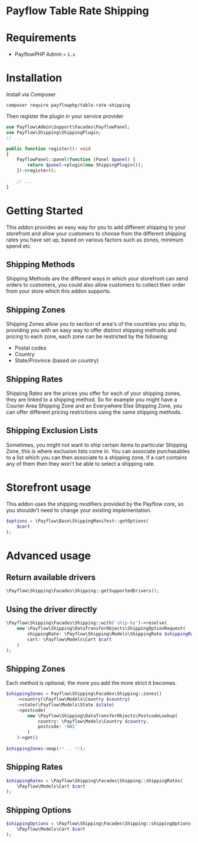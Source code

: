 # Payflow Table Rate Shipping


# Requirements

- PayflowPHP Admin `>` `1.x`

# Installation

Install via Composer

```
composer require payflowphp/table-rate-shipping
```

Then register the plugin in your service provider

```php
use Payflow\Admin\Support\Facades\PayflowPanel;
use Payflow\Shipping\ShippingPlugin;
// ...

public function register(): void
{
    PayflowPanel::panel(function (Panel $panel) {
        return $panel->plugin(new ShippingPlugin());
    })->register();
    
    // ...
}
```
# Getting Started
This addon provides an easy way for you to add different shipping to your storefront and allow your customers to choose from the different shipping rates you have set up, based on various factors such as zones, minimum spend etc

## Shipping Methods

Shipping Methods are the different ways in which your storefront can send orders to customers, you could also allow customers to collect their order from your store which this addon supports.

## Shipping Zones

Shipping Zones allow you to section of area's of the countries you ship to, providing you with an easy way to offer distinct shipping methods and pricing to each zone, each zone can be restricted by the following:

- Postal codes
- Country
- State/Province (based on country)

## Shipping Rates

Shipping Rates are the prices you offer for each of your shipping zones, they are linked to a shipping method. So for example you might have a Courier Area Shipping Zone and an Everywhere Else Shipping Zone, you can offer different pricing restrictions using the same shipping methods.

## Shipping Exclusion Lists

Sometimes, you might not want to ship certain items to particular Shipping Zone, this is where exclusion lists come in. You can associate purchasables to a list which you can then associate to a shipping zone, if a cart contains any of them then they won't be able to select a shipping rate.

# Storefront usage

This addon uses the shipping modifiers provided by the Payflow core, so you shouldn't need to change your existing implementation.

```php
$options = \Payflow\Base\ShippingManifest::getOptions(
    $cart
);
```

# Advanced usage

## Return available drivers

```php
\Payflow\Shipping\Facades\Shipping::getSupportedDrivers();
```

## Using the driver directly

```php
\Payflow\Shipping\Facades\Shipping::with('ship-by')->resolve(
    new \Payflow\Shipping\DataTransferObjects\ShippingOptionRequest(
        shippingRate: \Payflow\Shipping\Models\ShippingRate $shippingRate,
        cart: \Payflow\Models\Cart $cart
    )
);
```

## Shipping Zones

Each method is optional, the more you add the more strict it becomes.

```php
$shippingZones = Payflow\Shipping\Facades\Shipping::zones()
    ->country(\Payflow\Models\Country $country)
    ->state(\Payflow\Models\State $state)
    ->postcode(
        new \Payflow\Shipping\DataTransferObjects\PostcodeLookup(
            country: \Payflow\Models\Country $country,
            postcode: 'NW1'
        )
    )->get()
    
$shippingZones->map(/* .. */);
```

## Shipping Rates

```php
$shippingRates = \Payflow\Shipping\Facades\Shipping::shippingRates(
    \Payflow\Models\Cart $cart
);
```

## Shipping Options

```php
$shippingOptions = \Payflow\Shipping\Facades\Shipping::shippingOptions(
    \Payflow\Models\Cart $cart
);
```